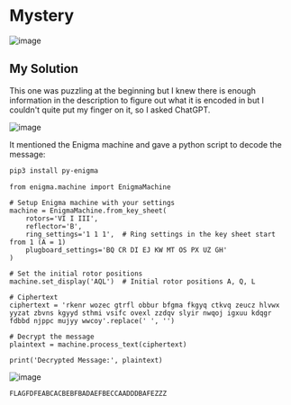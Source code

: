 # Mystery

![image](https://github.com/user-attachments/assets/b03b0809-03c4-412d-aa1c-65f832ad40b5)

## My Solution

This one was puzzling at the beginning but I knew there is enough information in the description to figure out what it is encoded in but I couldn't quite put my finger on it, so I asked ChatGPT.  

![image](https://github.com/user-attachments/assets/0f91c826-068a-4e25-b7d7-7886197c0344)

It mentioned the Enigma machine and gave a python script to decode the message:

```bash
pip3 install py-enigma
```

```python3
from enigma.machine import EnigmaMachine

# Setup Enigma machine with your settings
machine = EnigmaMachine.from_key_sheet(
    rotors='VI I III',
    reflector='B',
    ring_settings='1 1 1',  # Ring settings in the key sheet start from 1 (A = 1)
    plugboard_settings='BQ CR DI EJ KW MT OS PX UZ GH'
)

# Set the initial rotor positions
machine.set_display('AQL')  # Initial rotor positions A, Q, L

# Ciphertext
ciphertext = 'rkenr wozec gtrfl obbur bfgma fkgyq ctkvq zeucz hlvwx yyzat zbvns kgyyd sthmi vsifc ovexl zzdqv slyir nwqoj igxuu kdqgr fdbbd njppc mujyy wwcoy'.replace(' ', '')

# Decrypt the message
plaintext = machine.process_text(ciphertext)

print('Decrypted Message:', plaintext)
```

![image](https://github.com/user-attachments/assets/ecd65168-6a51-4b37-b481-8cc6778fbcce)

`FLAGFDFEABCACBEBFBADAEFBECCAADDDBAFEZZZ`

